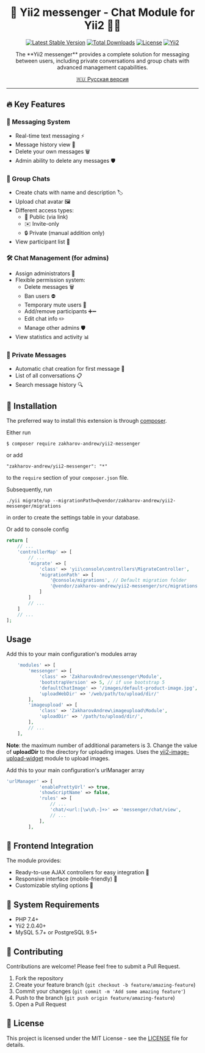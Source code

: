 <div align="center">

# 🚀 Yii2 messenger - Chat Module for Yii2 📨✨

[![Latest Stable Version](https://poser.pugx.org/zakharov-andrew/yii2-messenger/v/stable)](https://packagist.org/packages/zakharov-andrew/yii2-messenger)
[![Total Downloads](https://poser.pugx.org/zakharov-andrew/yii2-messenger/downloads)](https://packagist.org/packages/zakharov-andrew/yii2-messenger)
[![License](https://poser.pugx.org/zakharov-andrew/yii2-messenger/license)](https://packagist.org/packages/zakharov-andrew/yii2-messenger)
[![Yii2](https://img.shields.io/badge/Powered_by-Yii_Framework-green.svg?style=flat)](http://www.yiiframework.com/)

</div>

<p align="center">
The **Yii2 messenger** provides a complete solution for messaging between users, including private conversations and group chats with advanced management capabilities.
</p>

<p align="center">
  <a href="README.ru.md">🇷🇺 Русская версия</a>
</p>

---


## 🔥 Key Features

### 💬 Messaging System
- Real-time text messaging ⚡
- Message history view 📜
- Delete your own messages 🗑️
- Admin ability to delete any messages 🛡️

### 👥 Group Chats
- Create chats with name and description 🏷️
- Upload chat avatar 🖼️
- Different access types:
  - 🔗 Public (via link)
  - ✉️ Invite-only
  - 🔒 Private (manual addition only)
- View participant list 👀

### 🛠 Chat Management (for admins)
- Assign administrators 👑
- Flexible permission system:
  - Delete messages 🗑️
  - Ban users ⛔
  - Temporary mute users 🔕
  - Add/remove participants ➕➖
  - Edit chat info ✏️
  - Manage other admins 🛡️
- View statistics and activity 📊

### 🤝 Private Messages
- Automatic chat creation for first message 🤖
- List of all conversations 📋
- Search message history 🔍

## 🚀 Installation

The preferred way to install this extension is through [composer](http://getcomposer.org/download/).

Either run

```
$ composer require zakharov-andrew/yii2-messenger
```
or add

```
"zakharov-andrew/yii2-messenger": "*"
```

to the ```require``` section of your ```composer.json``` file.

Subsequently, run

```
./yii migrate/up --migrationPath=@vendor/zakharov-andrew/yii2-messenger/migrations
```

in order to create the settings table in your database.

Or add to console config

```php
return [
    // ...
    'controllerMap' => [
        // ...
        'migrate' => [
            'class' => 'yii\console\controllers\MigrateController',
            'migrationPath' => [
                '@console/migrations', // Default migration folder
                '@vendor/zakharov-andrew/yii2-messenger/src/migrations'
            ]
        ]
        // ...
    ]
    // ...
];
```

## Usage

Add this to your main configuration's modules array

```php
    'modules' => [
        'messenger' => [
            'class' => 'ZakharovAndrew\messenger\Module',
            'bootstrapVersion' => 5, // if use bootstrap 5
            'defaultChatImage' => '/images/default-product-image.jpg', // Path to the default image for a chat
            'uploadWebDir' => '/web/path/to/upload/dir/'
        ],
        'imageupload' => [
            'class' => 'ZakharovAndrew\imageupload\Module',
            'uploadDir' => '/path/to/upload/dir/',
        ],
        // ...
    ],
```
**Note**: the maximum number of additional parameters is 3. Change the value of **uploadDir** to the directory for uploading images. Uses the [yii2-image-upload-widget](https://github.com/ZakharovAndrew/yii2-image-upload-widget) module to upload images.

Add this to your main configuration's urlManager array

```php
'urlManager' => [
            'enablePrettyUrl' => true,
            'showScriptName' => false,
            'rules' => [
                // ...
                'chat/<url:[\w\d\-]+>' => 'messenger/chat/view',
                // ...
            ],
        ],
```

## 🎨 Frontend Integration

The module provides:
- Ready-to-use AJAX controllers for easy integration 📡
- Responsive interface (mobile-friendly) 📱
- Customizable styling options 🎨

## 📌 System Requirements
- PHP 7.4+
- Yii2 2.0.40+
- MySQL 5.7+ or PostgreSQL 9.5+

## 👥 Contributing

Contributions are welcome! Please feel free to submit a Pull Request.

1. Fork the repository
2. Create your feature branch (`git checkout -b feature/amazing-feature`)
3. Commit your changes (`git commit -m 'Add some amazing feature'`)
4. Push to the branch (`git push origin feature/amazing-feature`)
5. Open a Pull Request

## 📄 License

This project is licensed under the MIT License - see the [LICENSE](LICENSE) file for details.
